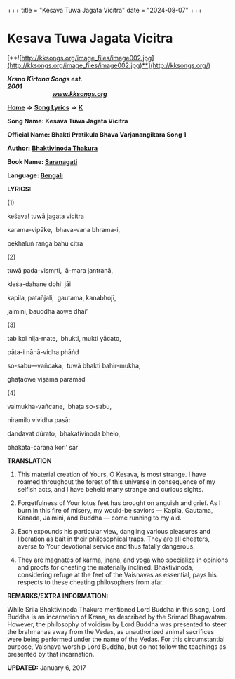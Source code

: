 +++
title = "Kesava Tuwa Jagata Vicitra"
date = "2024-08-07"
+++

# Kesava Tuwa Jagata Vicitra
[**![http://kksongs.org/image_files/image002.jpg](http://kksongs.org/image_files/image002.jpg)**](http://kksongs.org/)

**_Krsna Kirtana Songs est. 2001_**                                                                                                                                                 **_www.kksongs.org_**

**[Home](http://kksongs.org/)** **⇒** **[Song Lyrics](http://kksongs.org/lyrics.html)** **⇒** **[K](http://kksongs.org/songs/song_k.html)**

**Song Name: Kesava Tuwa Jagata Vicitra**

**Official Name: Bhakti Pratikula Bhava Varjanangikara Song 1**

**Author:** [**Bhaktivinoda Thakura**](http://kksongs.org/authors/list/bhaktivinoda.html)

**Book Name: [Saranagati](http://kksongs.org/authors/literature/saranagati.html)**

**Language: [Bengali](http://kksongs.org/language/list/bengali.html)**

**LYRICS:**

(1)

keśava! tuwā jagata vicitra

karama-vipāke,  bhava-vana bhrama-i,

pekhaluń rańga bahu citra

(2)

tuwā pada-vismṛti,  ā-mara jantranā,

kleśa-dahane dohi’ jāi

kapila, patañjali,  gautama, kanabhojī,

jaimini, bauddha āowe dhāi’

(3)

tab koi nija-mate,  bhukti, mukti yācato,

pāta-i nānā-vidha phāńd

so-sabu—vañcaka,  tuwā bhakti bahir-mukha,

ghaṭāowe viṣama paramād

(4)

vaimukha-vañcane,  bhaṭa so-sabu,

niramilo vividha pasār

danḍavat dūrato,  bhakativinoda bhelo,

bhakata-caraṇa kori’ sār

**TRANSLATION**

1) This material creation of Yours, O Kesava, is most strange. I have roamed throughout the forest of this universe in consequence of my selfish acts, and I have beheld many strange and curious sights.

2) Forgetfulness of Your lotus feet has brought on anguish and grief. As I burn in this fire of misery, my would-be saviors — Kapila, Gautama, Kanada, Jaimini, and Buddha — come running to my aid.

3) Each expounds his particular view, dangling various pleasures and liberation as bait in their philosophical traps. They are all cheaters, averse to Your devotional service and thus fatally dangerous.

4) They are magnates of karma, jnana, and yoga who specialize in opinions and proofs for cheating the materially inclined. Bhaktivinoda, considering refuge at the feet of the Vaisnavas as essential, pays his respects to these cheating philosophers from afar.

**REMARKS/EXTRA INFORMATION:**

While Srila Bhaktivinoda Thakura mentioned Lord Buddha in this song, Lord Buddha is an incarnation of Krsna, as described by the Srimad Bhagavatam. However, the philosophy of voidism by Lord Buddha was presented to steer the brahmanas away from the Vedas, as unauthorized animal sacrifices were being performed under the name of the Vedas. For this circumstantial purpose, Vaisnava worship Lord Buddha, but do not follow the teachings as presented by that incarnation.

**UPDATED:** January 6, 2017
